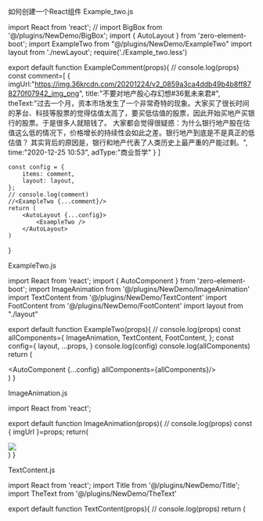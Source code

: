 如何创建一个React组件
Example_two.js

import React from 'react';
// import BigBox from '@/plugins/NewDemo/BigBox';
import { AutoLayout } from 'zero-element-boot';
import ExampleTwo from "@/plugins/NewDemo/ExampleTwo"
import layout from './newLayout';
require('./Example_two.less')

export default function ExampleComment(props){
    // console.log(props)
    const comment=[
        {
            imgUrl:"https://img.36krcdn.com/20201224/v2_0859a3ca4ddb49b4b8ff878270f07942_img_png",
            title:"不要对地产股心存幻想#36氪未来君#",
            theText:"过去一个月，资本市场发生了一个非常奇特的现象。大家买了很长时间的茅台、科技等股票的觉得估值太高了，要买低估值的股票，因此开始买地产买银行的股票。于是很多人就赔钱了。        大家都会觉得很疑惑：为什么银行地产股在估值这么低的情况下，价格增长的持续性会如此之差。银行地产到底是不是真正的低估值？ 其实背后的原因是，银行和地产代表了人类历史上最严重的产能过剩。",
            time:"2020-12-25 10:53",
            adType:"商业哲学"
        }
    ]

    const config = {
        items: comment,
        layout: layout,
    };
    // console.log(comment)
    //<ExampleTwo {...comment}/>
    return (
        <AutoLayout {...config}>
            <ExampleTwo />
        </AutoLayout>
    )
}

ExampleTwo.js

import React from 'react';
import { AutoComponent } from 'zero-element-boot';
import ImageAnimation from '@/plugins/NewDemo/ImageAnimation'
import TextContent from '@/plugins/NewDemo/TextContent'
import FootContent from '@/plugins/NewDemo/FootContent'
import layout from "./layout"

export default function ExampleTwo(props){
    // console.log(props)
    const allComponents={
        ImageAnimation,
        TextContent,
        FootContent,
    };
    const config={
        layout,
        ...props,
    }
    console.log(config)
    console.log(allComponents)
    return (
        <div className="BigBox">
            <AutoComponent {...config} allComponents={allComponents}/>
        </div>
    )
}

ImageAnimation.js

import React from 'react';

export default function ImageAnimation(props){
    // console.log(props)
    const { imgUrl }=props;
    return(
    <div className="ExampleImage">
        <img className="theImage"
            src={imgUrl}
        />
    </div>)
}

TextContent.js

import React from 'react';
import Title from '@/plugins/NewDemo/Title';
import TheText from '@/plugins/NewDemo/TheText'

export default function TextContent(props){
    // console.log(props)
    return (
        <div className="TextContent">
            <Title title={props.title}/>
            <TheText theText={props.theText}/>
        </div>
    )
}

Title.js

import React from 'react';

export default function Title(props){
    const {title}=props
    return(
        <div className="ExampleTitle">
            {title}
        </div>
    )
}

TheText.js

import React from 'react';

export default function TheText(props){
    // console.log(props)
    const {theText}=props
    // console.log(theText)
    return(
            <div className="ExampleText">
                {theText}
            </div>
    )
}

FootContent.js

import React from 'react';

export default function FootContent(props){
    const {time,adType}=props;
    return (
        <div className="ExampleTime">
            <div className="theType">{adType}</div>
            <div className="theTime">{time}</div>
        </div>
    )
}



如何通过Cart修饰组件

TheNewCart
import React, { useImperativeHandle, forwardRef, useState } from 'react';


export default forwardRef(function HoverShadowCart(props, ref) {

  /**
   * fill         背景
   * corner       圆角
   * stroke       边框
   * linewidth    边框线框
   * margin       边距
   * padding      内距
   * shadow       0 2px 8px rgba(0, 0, 0, 0.15)
   */

  const {
    children, fill = '#ffffff', corner = '4px', stroke = 'solid', linewidth = '1px',
    margin = '6px', padding = '10px', shadow = '0 0px 10px rgba(0, 0, 0, 0.35)', lineColor = '#DFE1E5', } = props;

  const [onHover, setOnHover] = useState(false);

  useImperativeHandle(ref, () => ({
    getClassName: () => {
      return `c-HoverShadowCart`;
    }
  }));

  const toggleHover = () => {
    const result = !onHover;
    setOnHover(result)
  }

  let bgColor = `#ccc`;
  let showShadow = '';
  if (onHover) {
    bgColor = `#ffffdd`;
    showShadow = shadow;
  } else {
    bgColor = `#ccc`;
    showShadow = '';
  }

  return React.Children.map(children, child => {
    return <div className='c-hoverShadowCart-item' style={{
      margin: `30px`,
      padding: `30px`,
      borderRadius: `10px`,
      background: `${bgColor}`,
      borderStyle: `dashed`,
      boxShadow: `${showShadow}`,
      borderWidth: `${linewidth}`,
      borderColor: `#fffff0`,
    }}
      onMouseEnter={() => toggleHover()} onMouseLeave={() => toggleHover()}
    >
      {child}
    </div>
    // return <div align="center" style={{position: 'relative'}}>
    //   <div className="contener">
    //     <div className="txt_init">
    //       LOW POLY BACKGROUND</div>
    //     <div className="opac">
    //       Download</div>
    //   </div>
    // </div>
  })
})

如何通过NamedCart修饰一个组件


    cart:{
        xname:"HoverShadowCart",
        props:{
            padding:'16px',
            fill:"#cacaca"
        }
    },
    container:'PlainList'
}

如何通过NamedLayout对多个组件进行布局

module.exports={
    xname:'Flexbox',
    props:{
        align:"start",
        direction:'row',
        justify:'center'
}

如何向React组件传递数据

gateway

        {
            presenter:'ImageAnimation',
            gateway:{
                xname:"Binding",
                props:{
                    binding:{
                        imgUrl:'imgUrl'
                    }
                }
            }
        }

如何通过Gateway向React组件传递并绑定数据

Binding

如何通过NamedGateway向React组件传递并绑定数据

修改geteway里的xname

如何通过AutoComponent对多个组件进行布局

ExampleTwo.js

import React from 'react';
import { AutoComponent } from 'zero-element-boot';
import ImageAnimation from '@/plugins/NewDemo/ImageAnimation'
import TextContent from '@/plugins/NewDemo/TextContent'
import FootContent from '@/plugins/NewDemo/FootContent'
import layout from "./layout"

export default function ExampleTwo(props){
    // console.log(props)
    const allComponents={
        ImageAnimation,
        TextContent,
        FootContent,
    };
    const config={
        layout,
        ...props,
    }
    console.log(config)
    console.log(allComponents)
    return (
        <div className="BigBox">
            <AutoComponent {...config} allComponents={allComponents}/>
        </div>
    )
}

 如何通过AutoComponent对多个组件进行布局传递数据

 module.exports={
    xname:'Flexbox',
    props:{
        align:"start",
        direction:'row',
        justify:'center'
    },
    children:[
        
        {
            presenter:'TextContent',
            gateway:{
                xname:"Binding",
                props:{
                    binding:{
                        title:'title',
                        theText:'theText',
                    }
                }
            }
        },{
            presenter:'ImageAnimation',
            gateway:{
                xname:"Binding",
                props:{
                    binding:{
                        imgUrl:'imgUrl'
                    }
                }
            }
        },
        {
            presenter:"FootContent",
            gateway:{
                xname:"Binding",
                props:{
                    binding:{
                        time:'time',
                        adType:'adType'
                    }
                }
            }
        },        
    ]
}